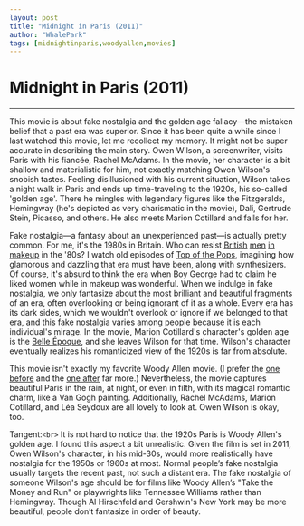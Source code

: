 ```yaml
---
layout: post
title: "Midnight in Paris (2011)"
author: "WhalePark"
tags: [midnightinparis,woodyallen,movies]
---
```

# Midnight in Paris (2011)

---

This movie is about fake nostalgia and the golden age fallacy—the mistaken belief that a past era was superior. Since it has been quite a while since I last watched this movie, let me recollect my memory. It might not be super accurate in describing the main story. Owen Wilson, a screenwriter, visits Paris with his fiancée, Rachel McAdams. In the movie, her character is a bit shallow and materialistic for him, not exactly matching Owen Wilson's snobish tastes. Feeling disillusioned with his current situation, Wilson takes a night walk in Paris and ends up time-traveling to the 1920s, his so-called 'golden age'. There he mingles with legendary figures like the Fitzgeralds, Hemingway (he's depicted as very charismatic in the movie), Dali, Gertrude Stein, Picasso, and others. He also meets Marion Cotillard and falls for her.

Fake nostalgia—a fantasy about an unexperienced past—is actually pretty common. For me, it's the 1980s in Britain. Who can resist [British](https://en.wikipedia.org/wiki/Duran_Duran) [men](https://en.wikipedia.org/wiki/Robert_Smith_(musician)) [in makeup](https://en.wikipedia.org/wiki/Boy_George) in the '80s? I watch old episodes of [Top of the Pops](https://en.wikipedia.org/wiki/Top_of_the_Pops), imagining how glamorous and dazzling that era must have been, along with synthesizers. Of course, it's absurd to think the era when Boy George had to claim he liked women while in makeup was wonderful. When we indulge in fake nostalgia, we only fantasize about the most brilliant and beautiful fragments of an era, often overlooking or being ignorant of it as a whole. Every era has its dark sides, which we wouldn't overlook or ignore if we belonged to that era, and this fake nostalgia varies among people because it is each individual's mirage. In the movie, Marion Cotillard's character's golden age is the [Belle Époque](https://en.wikipedia.org/wiki/Belle_%C3%89poque), and she leaves Wilson for that time. Wilson's character eventually realizes his romanticized view of the 1920s is far from absolute.

This movie isn't exactly my favorite Woody Allen movie. (I prefer the [one before](https://en.wikipedia.org/wiki/You_Will_Meet_a_Tall_Dark_Stranger) and the [one after](https://en.wikipedia.org/wiki/To_Rome_with_Love_(film)) far more.) Nevertheless, the movie captures beautiful Paris in the rain, at night, or even in filth, with its magical romantic charm, like a Van Gogh painting. Additionally, Rachel McAdams, Marion Cotillard, and Léa Seydoux are all lovely to look at. Owen Wilson is okay, too.

Tangent:`<br>`
It is not hard to notice that the 1920s Paris is Woody Allen's golden age. I found this aspect a bit unrealistic. Given the film is set in 2011, Owen Wilson's character, in his mid-30s, would more realistically have nostalgia for the 1950s or 1960s at most. Normal people’s fake nostalgia usually targets the recent past, not such a distant era. The fake nostalgia of someone Wilson's age should be for films like Woody Allen’s "Take the Money and Run" or playwrights like Tennessee Williams rather than Hemingway. Though Al Hirschfeld and Gershwin's New York may be more beautiful, people don’t fantasize in order of beauty.
